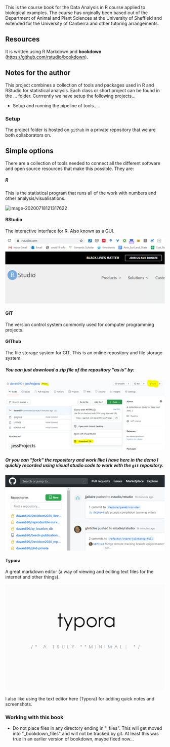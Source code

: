 This is the course book for the Data Analysis in R course applied to biological examples. The course has orginally been based out of the Department of Animal and Plant Sciences at the University of Sheffield and extended for the University of Canberra and other tutoring arrangements. 

## Resources

It is written using R Markdown and **bookdown** (https://github.com/rstudio/bookdown).

## Notes for the author

This project combines a collection of tools and packages used in R and RStudio for statistical analysis. Each class or short project can be found in the ... folder. Currrently we have setup the following projects...

- Setup and running the pipeline of tools.....

### Setup

The project folder is hosted on `github` in a private repository that we are both collaborators on. 

## Simple options

There are a collection of tools needed to connect all the different software and open source resources that make this possible. They are:

##### R

This is the statistical program that runs all of the work with numbers and other analysis/visualisations.

![image-20200718121317622](C:\Code\stats-for-bio\img\image-20200718121317622.png)

#### RStudio

The interactive interface for R. Also known as a GUI.

![image-20200718121436961](\img\image-20200718121436961.png)

#### GIT

The version control system commonly used for computer programming projects.

#### GIThub

The file storage system for GIT. This is an online repository and file storage system.

##### You can just download a zip file of the repository "as is" by:

![How to Fork from a github account](./img/github-download-options.png)

##### Or you can "fork" the repository and work like I have here in the demo I quickly recorded using visual studio code to work with the `git` repository.

![github repository page](./img/github-repo-shot.png)



#### Typora

A great markdown editor (a way of viewing and editing text files for the internet and other things).

![image-20200718121518980](\img\image-20200718121518980.png)

I also like using the text editor here (Typora) for adding quick notes and screenshots.

### Working with this book

*   Do not place files in any directory ending in "_files". This will get moved into "_bookdown_files" and will not be tracked by git. At least this was true in an earlier version of bookdown, maybe fixed now...




